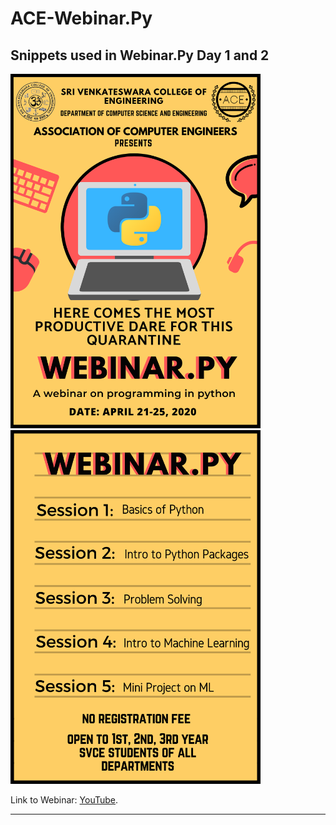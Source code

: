 # ACE-Webinar.Py
Snippets used in Webinar.Py Day 1 and 2
---
<img src=Images/p1.png width="400"> <img src=Images/p2.png width="400">

Link to Webinar: [YouTube](https://www.youtube.com/channel/UCxY67ZKqz8DCEgRILnRyv0A/).

---
